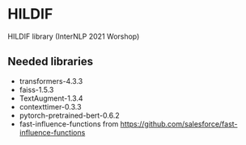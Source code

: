 # HILDIF
HILDIF library (InterNLP 2021 Worshop)

## Needed libraries 

* transformers-4.3.3
* faiss-1.5.3
* TextAugment-1.3.4
* contexttimer-0.3.3
* pytorch-pretrained-bert-0.6.2
* fast-influence-functions from https://github.com/salesforce/fast-influence-functions
